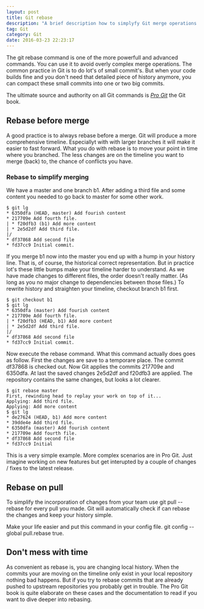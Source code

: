 ```yaml
---
layout: post
title: Git rebase
description: "A brief description how to simplyfy Git merge operations."
tag: Git
category: Git
date: 2016-03-23 22:23:17
---
```


The git rebase command is one of the more powerfull and advanced commands. You can use it to avoid overly complex merge operations. The common practice in Git is to do lot's of small commit's. But when your code builds fine and you don't need that detailed piece of history anymore, you can compact these small commits into one or two big commits.

The ultimate source and authority on all Git commands is [*Pro Git*](https://git-scm.com/book/en/v2) the Git book.

## Rebase before merge

A good practice is to always rebase before a merge. Git will produce a more comprehensive timeline. Especiallyt with with larger branches it will make it easier to fast forward.
What you do with rebase is to move your point in time where you branched. The less changes are on the timeline you want to merge (back) to, the chance of conflicts you have.

### Rebase to simplify merging

We have a master and one branch b1. After adding a third file and some content you needed to go back to master for some other work.

```shell
$ git lg
* 6350dfa (HEAD, master) Add fourish content
* 217709e Add fourth file.
| * f20dfb3 (b1) Add more content
| * 2e5d2df Add third file.
|/  
* df37868 Add second file
* fd37cc9 Initial commit.
```

If you merge b1 now into the master you end up with a hump in your history line. That is, of course, the historical correct representation. But in practice lot's these little bumps make your timeline harder to understand. As we have made changes to different files, the order doesn't really matter. (As long as you no major change to dependencies between those files.)
To rewrite history and straighten your timeline, checkout branch b1 first.

```shell
$ git checkout b1
$ git lg
* 6350dfa (master) Add fourish content
* 217709e Add fourth file.
| * f20dfb3 (HEAD, b1) Add more content
| * 2e5d2df Add third file.
|/  
* df37868 Add second file
* fd37cc9 Initial commit.
```

Now execute the rebase command. What this command actually does goes as follow. 
First the changes are save to a temporare place. The commit df37868 is checked out. Now Git applies the commits 217709e and 6350dfa. At last the saved changes 2e5d2df and f20dfb3 are applied.
The repository contains the same changes, but looks a lot clearer.

```shell
$ git rebase master
First, rewinding head to replay your work on top of it...
Applying: Add third file.
Applying: Add more content
$ git lg
* de27624 (HEAD, b1) Add more content
* 39dde4e Add third file.
* 6350dfa (master) Add fourish content
* 217709e Add fourth file.
* df37868 Add second file
* fd37cc9 Initial
```

This is a very  simple example. More complex scenarios are in Pro Git. Just imagine working on new features but get interupted by a couple of changes / fixes to the latest release.

## Rebase on pull

To simplify the incorporation of changes from your team use git pull --rebase for every pull you made. Git will automatically check if can rebase the changes and keep your history simple.

Make your life easier and put this command in your config file.
 git config --global pull.rebase true.

## Don't mess with time

As convenient as rebase is, you are changing local history. When the commits your are moving on the timeline only exist in your local repository nothing bad happens.
But if you try to rebase commits that are already pushed to upstream repositories you probably get in trouble. The Pro Git book is quite elaborate on these cases and the documentation to read if you want to dive deeper into rebasing.
